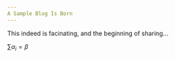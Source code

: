 ```yaml
---
A Sample Blog Is Born
---
```


This indeed is facinating, and the beginning of sharing...

$\sum \alpha_i = \beta$
